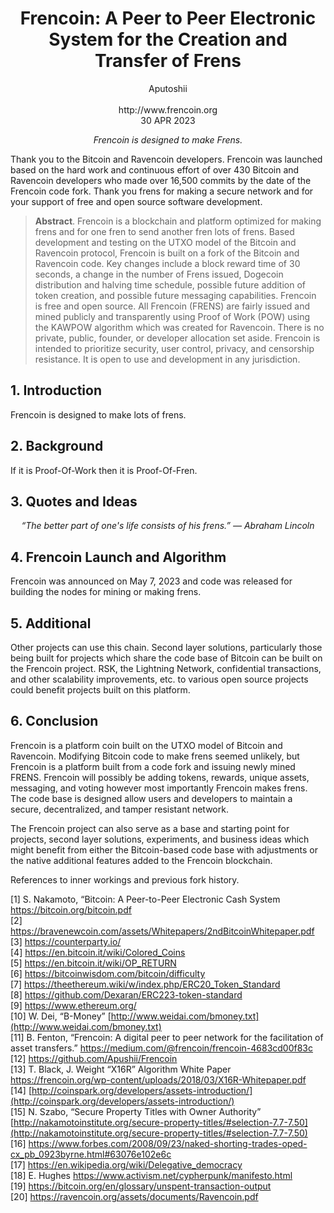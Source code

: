 <h1 align="center">
  Frencoin: A Peer to Peer Electronic System for the Creation and Transfer of Frens<br>
</h1>


<p align="center">
Aputoshii<br>
        <br>
http://www.frencoin.org<br>
30 APR 2023
</p>
<p align="center"><i>
Frencoin is designed to make Frens.
</i></p> 

Thank you to the Bitcoin and Ravencoin developers. Frencoin was launched based on the hard work and continuous effort of over 430 Bitcoin and Ravencoin developers who made over 16,500 commits by the date of the Frencoin code fork. Thank you frens for making a secure network and for your support of free and open source software development. 

> **Abstract**. Frencoin is a blockchain and platform optimized for making frens and for one fren to send another fren lots of frens. Based development and testing on the UTXO model of the Bitcoin and Ravencoin protocol, Frencoin is built on a fork of the Bitcoin and Ravencoin code. Key changes include a block reward time of 30 seconds, a change in the number of Frens issued, Dogecoin distribution and halving time schedule, possible future addition of token creation, and possible future messaging capabilities. Frencoin is free and open source. All Frencoin (FRENS) are fairly issued and mined publicly and transparently using Proof of Work (POW) using the KAWPOW algorithm which was created for Ravencoin. There is no private, public, founder, or developer allocation set aside. Frencoin is intended to prioritize security, user control, privacy, and censorship resistance. It is open to use and development in any jurisdiction.

## 1. Introduction

Frencoin is designed to make lots of frens. 

## 2. Background 

If it is Proof-Of-Work then it is Proof-Of-Fren.

## 3. Quotes and Ideas

<p align="center"><i>
“The better part of one's life consists of his frens.”
― Abraham Lincoln 
</i></p>

## 4. Frencoin Launch and Algorithm

Frencoin was announced on May 7, 2023 and code was released for building the nodes for mining or making frens.

## 5. Additional

Other projects can use this chain. Second layer solutions, particularly those being built for projects which share the code base of Bitcoin can be built on the Frencoin project. RSK, the Lightning Network, confidential transactions, and other scalability improvements, etc. to various open source projects could benefit projects built on this platform.

## 6. Conclusion

Frencoin is a platform coin built on the UTXO model of Bitcoin and Ravencoin. Modifying Bitcoin code to make frens seemed unlikely, but Frencoin is a platform built from a code fork and issuing newly mined FRENS. Frencoin will possibly be adding tokens, rewards, unique assets, messaging, and voting however most importantly Frencoin makes frens. The code base is designed allow users and developers to maintain a secure, decentralized, and tamper resistant network.

The Frencoin project can also serve as a base and starting point for projects, second layer solutions, experiments, and business ideas which might benefit from either the Bitcoin-based code base with adjustments or the native additional features added to the Frencoin blockchain.


References to inner workings and previous fork history.

[1] S. Nakamoto, “Bitcoin: A Peer-to-Peer Electronic Cash System https://bitcoin.org/bitcoin.pdf  
[2] https://bravenewcoin.com/assets/Whitepapers/2ndBitcoinWhitepaper.pdf  
[3] https://counterparty.io/  
[4] https://en.bitcoin.it/wiki/Colored_Coins  
[5] https://en.bitcoin.it/wiki/OP_RETURN  
[6] https://bitcoinwisdom.com/bitcoin/difficulty  
[7] https://theethereum.wiki/w/index.php/ERC20_Token_Standard  
[8] https://github.com/Dexaran/ERC223-token-standard  
[9] https://www.ethereum.org/  
[10] W. Dei, “B-Money” [http://www.weidai.com/bmoney.txt](http://www.weidai.com/bmoney.txt)  
[11] B. Fenton, “Frencoin: A digital peer to peer network for the facilitation of asset transfers.” https://medium.com/@frencoin/frencoin-4683cd00f83c  
[12] https://github.com/Apushii/Frencoin  
[13] T. Black, J. Weight “X16R” Algorithm White Paper https://frencoin.org/wp-content/uploads/2018/03/X16R-Whitepaper.pdf  
[14] [http://coinspark.org/developers/assets-introduction/](http://coinspark.org/developers/assets-introduction/)  
[15] N. Szabo, “Secure Property Titles with Owner Authority” [http://nakamotoinstitute.org/secure-property-titles/#selection-7.7-7.50](http://nakamotoinstitute.org/secure-property-titles/#selection-7.7-7.50)  
[16] https://www.forbes.com/2008/09/23/naked-shorting-trades-oped-cx_pb_0923byrne.html#63076e102e6c  
[17] https://en.wikipedia.org/wiki/Delegative_democracy  
[18] E. Hughes https://www.activism.net/cypherpunk/manifesto.html  
[19] https://bitcoin.org/en/glossary/unspent-transaction-output  
[20] https://ravencoin.org/assets/documents/Ravencoin.pdf
